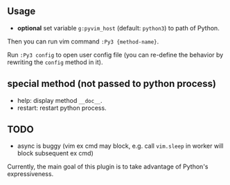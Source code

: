 ## Usage

- **optional** set variable `g:pyvim_host` (default: `python3`) to path of
  Python.

Then you can run vim command `:Py3 {method-name}`.

Run `:Py3 config` to open user config file (you can re-define the behavior
by rewriting the `config` method in it).

## special method (not passed to python process)

- help: display method `__doc__`.
- restart: restart python process.

## TODO
- async is buggy (vim ex cmd may block, e.g. call `vim.sleep` in worker will
  block subsequent ex cmd)

Currently, the main goal of this plugin is to take advantage of Python's
expressiveness.
